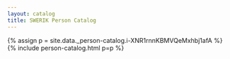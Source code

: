 ```yaml
---
layout: catalog
title: SWERIK Person Catalog
---
```

{% assign p = site.data._person-catalog.i-XNR1rnnKBMVQeMxhbj1afA %}
{% include person-catalog.html p=p %}

